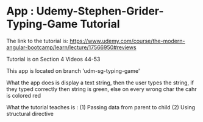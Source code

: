 # App : Udemy-Stephen-Grider-Typing-Game Tutorial
  The link to the tutorial is:
     https://www.udemy.com/course/the-modern-angular-bootcamp/learn/lecture/17566950#reviews

  Tutorial is on Section 4 Videos 44-53

  This app is located on branch 'udm-sg-typing-game'

  What the app does is display a text string, then the user types the string, if they typed correctly then string is green, else on every wrong char the cahr is colored red

  What the tutorial teaches is :
    (1) Passing data from parent to child
    (2) Using structural directive
